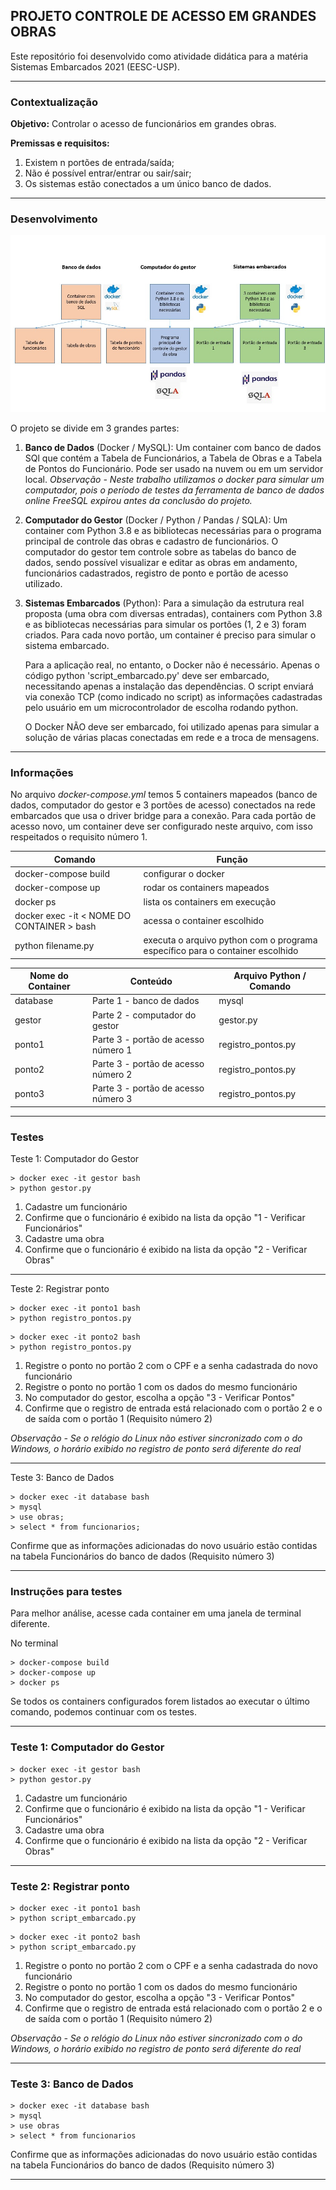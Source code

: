 ## PROJETO CONTROLE DE ACESSO EM GRANDES OBRAS
Este repositório foi desenvolvido como atividade didática para a matéria Sistemas Embarcados 2021 (EESC-USP).

***
### Contextualização
**Objetivo:** Controlar o acesso de funcionários em grandes obras.

**Premissas e requisitos:**
1. Existem n portões de entrada/saída;
1. Não é possível entrar/entrar ou sair/sair;
1. Os sistemas estão conectados a um único banco de dados.
***
### Desenvolvimento

![project_diagram](https://github.com/samuelthomaz7/controle_funcionarios_obras/blob/main/wiki_images/diagrama-projeto.jpeg)

O projeto se divide em 3 grandes partes:

1. **Banco de Dados** (Docker / MySQL): 
Um container com banco de dados SQl que contém a Tabela de Funcionários, a Tabela de Obras e a Tabela de Pontos do Funcionário. Pode ser usado na nuvem ou em um servidor local. *Observação - Neste trabalho utilizamos o docker para simular um computador, pois o período de testes da ferramenta de banco de dados online FreeSQL expirou antes da conclusão do projeto.*
1. **Computador do Gestor** (Docker / Python / Pandas / SQLA):
	Um container com Python 3.8 e as bibliotecas necessárias para o programa principal de controle das obras e cadastro de funcionários. O computador do gestor tem controle sobre as tabelas do banco de dados, sendo possível visualizar e editar as obras em andamento, funcionários cadastrados, registro de ponto e portão de acesso utilizado.
1. **Sistemas Embarcados** (Python):
	Para a simulação da estrutura real proposta (uma obra com diversas entradas), containers com Python 3.8 e as bibliotecas necessárias para simular os portões (1, 2 e 3) foram criados. Para cada novo portão, um container é preciso para simular o sistema embarcado.

	Para a aplicação real, no entanto, o Docker não é necessário. Apenas o código python 'script_embarcado.py' deve ser embarcado, necessitando apenas a instalação das dependências. O script enviará via conexão TCP (como indicado no script) as informações cadastradas pelo usuário em um microcontrolador de escolha rodando python. 

	O Docker NÃO deve ser embarcado, foi utilizado apenas para simular a solução de várias placas conectadas em rede e a troca de mensagens.
***
### Informações
	
No arquivo *docker-compose.yml* temos 5 containers mapeados (banco de dados, computador do gestor e 3 portões de acesso) conectados na rede embarcados que usa o driver bridge para a conexão. Para cada portão de acesso novo, um container deve ser configurado neste arquivo, com isso respeitados o requisito número 1.

|Comando | Função|
|---|----|
| docker-compose build | configurar o docker |
| docker-compose up | rodar os containers mapeados |
| docker ps | lista os containers em execução |
| docker exec -it < NOME DO CONTAINER > bash | acessa o container escolhido |
| python filename.py | executa o arquivo python com o programa específico para o container escolhido |

| Nome do Container| Conteúdo | Arquivo Python / Comando|
|---|---|---|
| database | Parte 1 - banco de dados | mysql |
| gestor | Parte 2 - computador do gestor | gestor.py|
| ponto1 | Parte 3 - portão de acesso número 1| registro_pontos.py|
| ponto2 | Parte 3 - portão de acesso número 2| registro_pontos.py|
| ponto3 | Parte 3 - portão de acesso número 3| registro_pontos.py|
***
### Testes
Teste 1: Computador do Gestor
```
> docker exec -it gestor bash
> python gestor.py
```
1. Cadastre um funcionário
1. Confirme que o funcionário é exibido na lista da opção "1 - Verificar Funcionários"
1. Cadastre uma obra
1. Confirme que o funcionário é exibido na lista da opção "2 - Verificar Obras"

***
Teste 2: Registrar ponto
```
> docker exec -it ponto1 bash
> python registro_pontos.py
```
```
> docker exec -it ponto2 bash
> python registro_pontos.py
```
1. Registre o ponto no portão 2 com o CPF e a senha cadastrada do novo funcionário
1. Registre o ponto no portão 1 com os dados do mesmo funcionário
1. No computador do gestor, escolha a opção "3 - Verificar Pontos"
1. Confirme que o registro de entrada está relacionado com o portão 2 e o de saída com o portão 1 (Requisito número 2)

*Observação - Se o relógio do Linux não estiver sincronizado com o do Windows, o horário exibido no registro de ponto será diferente do real*

***
Teste 3: Banco de Dados
```
> docker exec -it database bash
> mysql
> use obras;
> select * from funcionarios;
```
Confirme que as informações adicionadas do novo usuário estão contidas na tabela Funcionários do banco de dados (Requisito número 3)
***
### Instruções para testes
Para melhor análise, acesse cada container em uma janela de terminal diferente.

No terminal
```
> docker-compose build
> docker-compose up
> docker ps
```
Se todos os containers configurados forem listados ao executar o último comando, podemos continuar com os testes.

***
### Teste 1: Computador do Gestor
```
> docker exec -it gestor bash
> python gestor.py
```
1. Cadastre um funcionário
1. Confirme que o funcionário é exibido na lista da opção "1 - Verificar Funcionários"
1. Cadastre uma obra
1. Confirme que o funcionário é exibido na lista da opção "2 - Verificar Obras"

***
### Teste 2: Registrar ponto
```
> docker exec -it ponto1 bash
> python script_embarcado.py
```
```
> docker exec -it ponto2 bash
> python script_embarcado.py
```
1. Registre o ponto no portão 2 com o CPF e a senha cadastrada do novo funcionário
1. Registre o ponto no portão 1 com os dados do mesmo funcionário
1. No computador do gestor, escolha a opção "3 - Verificar Pontos"
1. Confirme que o registro de entrada está relacionado com o portão 2 e o de saída com o portão 1 (Requisito número 2)

*Observação - Se o relógio do Linux não estiver sincronizado com o do Windows, o horário exibido no registro de ponto será diferente do real*

***
### Teste 3: Banco de Dados
```
> docker exec -it database bash
> mysql
> use obras
> select * from funcionarios
```
Confirme que as informações adicionadas do novo usuário estão contidas na tabela Funcionários do banco de dados (Requisito número 3)
***
